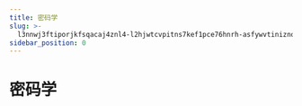 ```yaml
---
title: 密码学
slug: >-
  l3nnwj3ftiporjkfsqacaj4znl4-l2hjwtcvpitns7kef1pce76hnrh-asfywvtiniznorkmca4ciwy4nlh-asfywv
sidebar_position: 0
---
```



# 密码学

